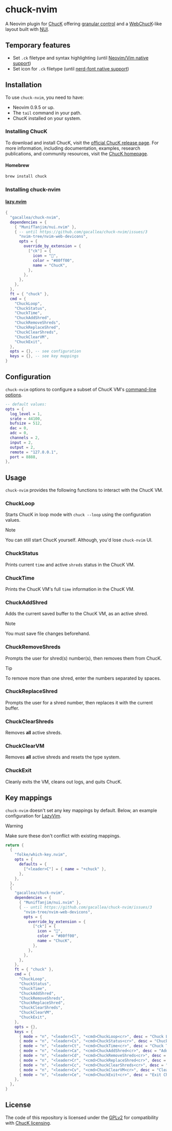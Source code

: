 # chuck-nvim

A Neovim plugin for [ChucK](http://chuck.stanford.edu/) offering [granular
control](#usage) and a [WebChucK](https://chuck.cs.princeton.edu/ide/)-like
layout built with [NUI](https://github.com/MunifTanjim/nui.nvim).

## Temporary features

- Set `.ck` filetype and syntax highlighting (until [Neovim/Vim native
support](https://github.com/gacallea/chuck-nvim/issues/7))
- Set icon for `.ck` filetype (until [nerd-font native
support](https://github.com/gacallea/chuck-nvim/issues/3))

## Installation

To use `chuck-nvim`, you need to have:

- Neovim 0.9.5 or up.
- The `tail` command in your path.
- ChucK installed on your system.

### Installing ChucK

To download and install ChucK, visit the [official ChucK release
page](https://chuck.stanford.edu/release/). For more information, including
documentation, examples, research publications, and community resources, visit
the [ChucK homepage](https://chuck.stanford.edu/).

#### Homebrew

```bash
brew install chuck
```

### Installing chuck-nvim

#### [lazy.nvim](https://github.com/folke/lazy.nvim)

```lua
{
  "gacallea/chuck-nvim",
  dependencies = {
    { "MunifTanjim/nui.nvim" },
    { -- until https://github.com/gacallea/chuck-nvim/issues/3
      "nvim-tree/nvim-web-devicons",
      opts = {
        override_by_extension = {
          ["ck"] = {
            icon = "󰧚",
            color = "#80ff00",
            name = "ChucK",
          },
        },
      },
    },
  },
  ft = { "chuck" },
  cmd = {
    "ChuckLoop",
    "ChuckStatus",
    "ChuckTime",
    "ChuckAddShred",
    "ChuckRemoveShreds",
    "ChuckReplaceShred",
    "ChuckClearShreds",
    "ChuckClearVM",
    "ChuckExit",
  },
  opts = {}, -- see configuration
  keys = {}, -- see key mappings
}
```

## Configuration

`chuck-nvim` options to configure a subset of ChucK VM's [command-line
options](https://ccrma.stanford.edu/software/chuck/doc/program/options.html).

```lua
-- default values:
opts = {
  log_level = 1,
  srate = 44100,
  bufsize = 512,
  dac = 0,
  adc = 0,
  channels = 2,
  input = 2,
  output = 2,
  remote = "127.0.0.1",
  port = 8888,
},
```

## Usage

`chuck-nvim` provides the following functions to interact with the ChucK VM.

### ChuckLoop

Starts ChucK in loop mode with `chuck --loop` using the configuration values.

> [!NOTE]
> You can still start ChucK yourself. Although, you'd lose `chuck-nvim` UI.

### ChuckStatus

Prints current `time` and active `shreds` status in the ChucK VM.

### ChuckTime

Prints the ChucK VM's full `time` information in the ChucK VM.

### ChuckAddShred

Adds the current saved buffer to the ChucK VM, as an active shred.

> [!NOTE]
> You must save file changes beforehand.

### ChuckRemoveShreds

Prompts the user for shred(s) number(s), then removes them from ChucK.

> [!TIP]
> To remove more than one shred, enter the numbers separated by spaces.

### ChuckReplaceShred

Prompts the user for a shred number, then replaces it with the current buffer.

### ChuckClearShreds

Removes **all** active shreds.

### ChuckClearVM

Removes **all** active shreds and resets the type system.

### ChuckExit

Cleanly exits the VM, cleans out logs, and quits ChucK.

## Key mappings

`chuck-nvim` doesn't set any key mappings by default. Below, an example
configuration for [LazyVim](https://www.lazyvim.org).

> [!WARNING]
> Make sure these don't conflict with existing mappings.

```lua
return {
  {
    "folke/which-key.nvim",
    opts = {
      defaults = {
        ["<leader>C"] = { name = "+chuck" },
      },
    },
  },
  {
    "gacallea/chuck-nvim",
    dependencies = {
      { "MunifTanjim/nui.nvim" },
      { -- until https://github.com/gacallea/chuck-nvim/issues/3
        "nvim-tree/nvim-web-devicons",
        opts = {
          override_by_extension = {
            ["ck"] = {
              icon = "󰧚",
              color = "#80ff00",
              name = "ChucK",
            },
          },
        },
      },
    },
    ft = { "chuck" },
    cmd = {
      "ChuckLoop",
      "ChuckStatus",
      "ChuckTime",
      "ChuckAddShred",
      "ChuckRemoveShreds",
      "ChuckReplaceShred",
      "ChuckClearShreds",
      "ChuckClearVM",
      "ChuckExit",
    },
    opts = {},
    keys = {
      { mode = "n", "<leader>Cl", "<cmd>ChuckLoop<cr>", desc = "Chuck Loop" },
      { mode = "n", "<leader>Cs", "<cmd>ChuckStatus<cr>", desc = "Chuck Status" },
      { mode = "n", "<leader>Ct", "<cmd>ChuckTime<cr>", desc = "Chuck Time" },
      { mode = "n", "<leader>Ca", "<cmd>ChuckAddShred<cr>", desc = "Add Shred" },
      { mode = "n", "<leader>Cd", "<cmd>ChuckRemoveShreds<cr>", desc = "Remove Shred(s)" },
      { mode = "n", "<leader>Cr", "<cmd>ChuckReplaceShred<cr>", desc = "Replace Shred" },
      { mode = "n", "<leader>Cc", "<cmd>ChuckClearShreds<cr>", desc = "Clear Shreds" },
      { mode = "n", "<leader>Cv", "<cmd>ChuckClearVM<cr>", desc = "Clear VM" },
      { mode = "n", "<leader>Ce", "<cmd>ChuckExit<cr>", desc = "Exit ChucK" },
    },
  },
}
```

## License

The code of this repository is licensed under the [GPLv2](./LICENSE) for
compatibility with [ChucK
licensing](https://github.com/ccrma/chuck/blob/main/LICENSE).
